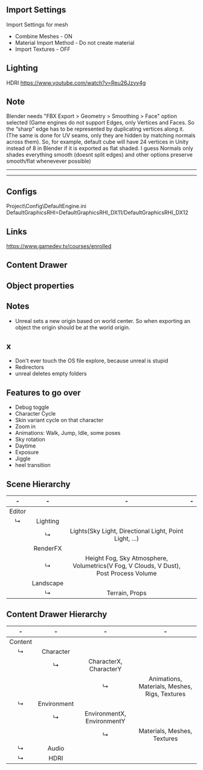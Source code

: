 ## Import Settings

Import Settings for mesh

- Combine Meshes - ON
- Material Import Method - Do not create material
- Import Textures - OFF



## Lighting

HDRI https://www.youtube.com/watch?v=Reu26Jzyy4g


## Note
Blender needs "FBX Export > Geometry > Smoothing > Face" option selected (Game engines do not support Edges, only Vertices and Faces. So the “sharp” edge has to be represented by duplicating vertices along it. (The same is done for UV seams, only they are hidden by matching normals across them). So, for example, default cube will have 24 vertices in Unity instead of 8 in Blender if it is exported as flat shaded. I guess Normals only shades everything smooth (doesnt split edges) and other options preserve smooth/flat whenevever possible)


---
---

## Configs




Project\Config\DefaultEngine.ini
DefaultGraphicsRHI=DefaultGraphicsRHI_DX11/DefaultGraphicsRHI_DX12

## Links
https://www.gamedev.tv/courses/enrolled



## Content Drawer

## Object properties


## Notes
- Unreal sets a new origin based on world center. So when exporting an object the origin should be at the world origin.

## x
- Don't ever touch the OS file explore, because unreal is stupid
- Redirectors
- unreal deletes empty folders

## Features to go over
- Debug toggle
- Character Cycle
- Skin variant cycle on that character
- Zoom in
- Animations: Walk, Jump, Idle, some poses
- Sky rotation
- Daytime
- Exposure
- Jiggle
- heel transition

## Scene Hierarchy
|-|-|-|-
|:-:|:-:|:-:|:-:
|Editor||||||
|↳|Lighting||
||↳|Lights(Sky Light, Directional Light, Point Light, ...)|
||RenderFX||
||↳|Height Fog, Sky Atmosphere, Volumetrics(V Fog, V Clouds, V Dust), Post Process Volume|
||Landscape||
||↳|Terrain, Props|

## Content Drawer Hierarchy
|-|-|-|-
|:-:|:-:|:-:|:-:
|Content||||||
|↳|Character||
||↳|CharacterX, CharacterY|
|||↳|Animations, Materials, Meshes, Rigs, Textures
|↳|Environment||
||↳|EnvironmentX, EnvironmentY|
|||↳|Materials, Meshes, Textures
|↳|Audio||
|↳|HDRI||